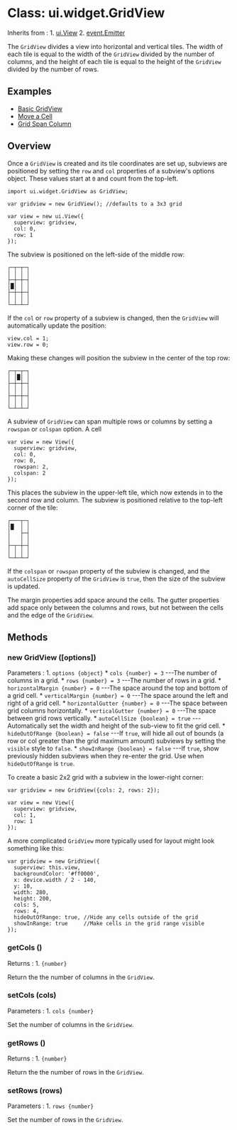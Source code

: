 # Class: ui.widget.GridView

Inherits from
:    1. [ui.View](./ui-view.html)
     2. [event.Emitter](./event.html#class-event.emitter)

The `GridView` divides a view into horizontal and vertical
tiles. The width of each tile is equal to the width of the
`GridView` divided by the number of columns, and the height
of each tile is equal to the height of the `GridView`
divided by the number of rows.

## Examples

* [Basic GridView](../example/ui-grid-basic/)
* [Move a Cell](../example/ui-grid-movecell/)
* [Grid Span Column](../example/ui-grid-span/)

## Overview

Once a `GridView` is created and its tile coordinates are
set up, subviews are positioned by setting the `row` and
`col` properties of a subview's options object. These values
start at `0` and count from the top-left.

~~~
import ui.widget.GridView as GridView;

var gridview = new GridView(); //defaults to a 3x3 grid

var view = new ui.View({
  superview: gridview,
  col: 0,
  row: 1
});
~~~

The subview is positioned on the left-side of the middle row:

~~~
┌─┬─┬─┐
│ │ │ │
├─┼─┼─┤
│█│ │ │
├─┼─┼─┤
│ │ │ │
└─┴─┴─┘
~~~

If the `col` or `row` property of a subview is changed, then
the `GridView` will automatically update the position:

~~~
view.col = 1;
view.row = 0;
~~~

Making these changes will position the subview in the center
of the top row:

~~~
┌─┬─┬─┐
│ │█│ │
├─┼─┼─┤
│ │ │ │
├─┼─┼─┤
│ │ │ │
└─┴─┴─┘
~~~

A subview of `GridView` can span multiple rows or columns by
setting a `rowspan` or `colspan` option. A cell 

~~~
var view = new View({
  superview: gridview,
  col: 0,
  row: 0,
  rowspan: 2,
  colspan: 2
});
~~~

This places the subview in the upper-left tile, which now
extends in to the second row and column. The subview is
positioned relative to the top-left corner of the tile:

~~~
┌───┬─┐
│█  │ │
│   ├─┤
│   │ │
├─┬─┼─┤
│ │ │ │
└─┴─┴─┘
~~~

If the `colspan` or `rowspan` property of the subview is
changed, and the `autoCellSize` property of the `GridView` is
`true`, then the size of the subview is updated.

The margin properties add space around the cells. The gutter
properties add space only between the columns and rows, but not
between the cells and the edge of the `GridView`.


## Methods

### new GridView ([options])

Parameters
:    1. `options {object}`
	     * `cols {number} = 3` ---The number of columns in a grid.
		 * `rows {number} = 3` ---The number of rows in a grid.
		 * `horizontalMargin {number} = 0` ---The space around the top and bottom of a grid cell.
		 * `verticalMargin {number} = 0` ---The space around the left and right of a grid cell.
		 * `horizontalGutter {number} = 0` ---The space between grid columns horizontally.
		 * `verticalGutter {number} = 0` ---The space between grid rows vertically.
		 * `autoCellSize {boolean} = true` ---Automatically set the width and height of the sub-view to fit the grid cell.
		 * `hideOutOfRange {boolean} = false` ---If `true`, will hide all out of bounds (a row or col greater than the grid maximum amount) subviews by setting the `visible` style to `false`.
		 * `showInRange {boolean} = false` ---If `true`, show previously hidden subviews when they re-enter the grid. Use when `hideOutOfRange` is `true`.

To create a basic 2x2 grid with a subview in the lower-right corner:

~~~
var gridview = new GridView({cols: 2, rows: 2});

var view = new View({
  superview: gridview,
  col: 1,
  row: 1
});
~~~

A more complicated `GridView` more typically used for layout
might look something like this:

~~~
var gridview = new GridView({
  superview: this.view,
  backgroundColor: '#ff0000',
  x: device.width / 2 - 140,
  y: 10,
  width: 280,
  height: 200,
  cols: 5,
  rows: 4,
  hideOutOfRange: true, //Hide any cells outside of the grid
  showInRange: true     //Make cells in the grid range visible
});
~~~

### getCols ()

Returns
:    1. `{number}`

Return the the number of columns in the `GridView`.

### setCols (cols)

Parameters
:    1. `cols {number}`

Set the number of columns in the `GridView`.

### getRows ()

Returns
:    1. `{number}`

Return the the number of rows in the `GridView`.

### setRows (rows)

Parameters
:    1. `rows {number}`

Set the number of rows in the `GridView`.
